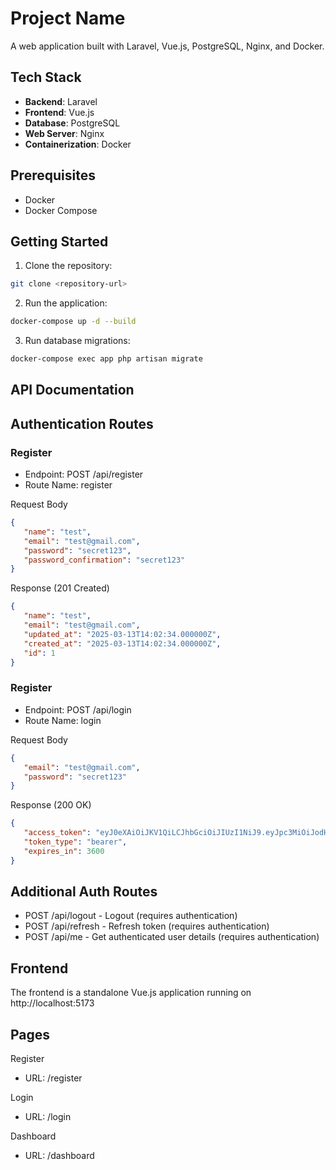 # Project Name

A web application built with Laravel, Vue.js, PostgreSQL, Nginx, and Docker.

## Tech Stack

- **Backend**: Laravel
- **Frontend**: Vue.js
- **Database**: PostgreSQL
- **Web Server**: Nginx
- **Containerization**: Docker

## Prerequisites

- Docker
- Docker Compose

## Getting Started

1. Clone the repository:
```bash
git clone <repository-url>
```

2. Run the application:
```bash
docker-compose up -d --build
```

3. Run database migrations:
```bash
docker-compose exec app php artisan migrate
```

## API Documentation
## Authentication Routes

### Register
 - Endpoint: POST /api/register
 - Route Name: register

 Request Body
 ```json
 {
    "name": "test",
    "email": "test@gmail.com",
    "password": "secret123",
    "password_confirmation": "secret123"
 }
 ```

 Response (201 Created)
 ```json
 {
    "name": "test",
    "email": "test@gmail.com",
    "updated_at": "2025-03-13T14:02:34.000000Z",
    "created_at": "2025-03-13T14:02:34.000000Z",
    "id": 1
 }
 ```

### Register
 - Endpoint: POST /api/login
 - Route Name: login

 Request Body
 ```json
 {
    "email": "test@gmail.com",
    "password": "secret123"
 }
 ```

 Response (200 OK)
 ```json
 {
    "access_token": "eyJ0eXAiOiJKV1QiLCJhbGciOiJIUzI1NiJ9.eyJpc3MiOiJodHRwOi8vbG9jYWxob3N0OjgwODAvYXBpL2F1dGgvbG9naW4iLCJpYXQiOjE3NDE4NzQ2OTAsImV4cCI6MTc0MTg3ODI5MCwibmJmIjoxNzQxODc0NjkwLCJqdGkiOiJtdm8walJoSmlqTXhJalBQIiwic3ViIjoiMSIsInBydiI6IjIzYmQ1Yzg5NDlmNjAwYWRiMzllNzAxYzQwMDg3MmRiN2E1OTc2ZjcifQ.icUgnuDNJhFTT0VXa7aejiCtPRM5o49TdbNHKNuxji4",
    "token_type": "bearer",
    "expires_in": 3600
 }
 ```
## Additional Auth Routes
- POST /api/logout - Logout (requires authentication)
- POST /api/refresh - Refresh token (requires authentication)
- POST /api/me - Get authenticated user details (requires authentication)

## Frontend
The frontend is a standalone Vue.js application running on http://localhost:5173

## Pages
Register
- URL: /register

Login
- URL: /login

Dashboard
- URL: /dashboard